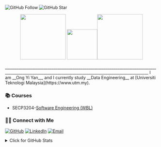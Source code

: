 ![GitHub Follow](https://img.shields.io/github/followers/ONGYIYAN.svg?style=social&label=Follow)
![GitHub Star](https://img.shields.io/github/stars/ONGYIYAN?affiliations=OWNER%2CCOLLABORATOR&style=social&label=Star)

<p align="center"><img src="https://bestanimations.com/media/teddy-bear-gifs/1552414012cute-teddy-bear-animated-gif-7.gif" width="150"> <img src="https://media.tenor.com/Vlde4572j6QAAAAi/animated-text-greet.gif" width="100"><img src="https://im.ezgif.com/tmp/ezgif-1-48cbf7221f.gif" width="150">
</p>
________________________________________________________________________________________________________________________________________________________
I am  __Ong Yi Yan__, and I currently study __Data Engineering__ at [Universiti Teknologi Malaysia](https://www.utm.my).

### 📚 Courses
- SECP3204-[Software Engineering (WBL)](https://github.com/drshahizan/software-engineering)

### 🙌🏻 Connect with Me
<p align="left">
    <a href="https://github.com/ONGYIYAN" target="_blank"><img alt="GitHub" src="https://img.shields.io/badge/-@ONGYIYAN-181717?style=flat-square&logo=GitHub&logoColor=yellow"></a>
    <a href="https://www.linkedin.com/in/yi-yan-ong-970149263/" target="_blank"><img alt="LinkedIn" src="https://img.shields.io/badge/-Ong Yi Yan-blue?style=flat-square&logo=Linkedin&logoColor=white&link=https://www.linkedin.com/in/yi-yan-ong-970149263/"></a>
    <a href="mailto:ongyan@graduate.utm.my" target="_blank"><img alt="Email" src="https://img.shields.io/badge/-ongyan@graduate.utm.my-c14438?style=flat-square&logo=Gmail&logoColor=white&link=mailto:ongyan@graduate.utm.my.com"></a>

</p>
  

<details>
<summary>Click for GitHub Stats</summary>
<p align="left">
    <img alt = "GitHub Stats" src="https://github-readme-stats.vercel.app/api?username=ONGYIYAN&show_icons=true&hide=issues&icon_color=000000&hide_border=true&title_color=5391FE&text_color=555">
    <br>
    <img alt = "Top Language" src="https://github-readme-stats.vercel.app/api/top-langs/?username=ONGYIYAN&hide=html,&hide_border=true&title_color=5391FE&text_color=555"
</p>
  
  ![Follower Badge](https://img.shields.io/github/followers/ONGYIYAN)
  ![](https://visitor-badge.glitch.me/badge?page_id=ONGYIYAN)

</details>
